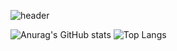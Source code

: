![header](https://capsule-render.vercel.app/api?type=waving&color=70faac&height=260&section=header&text=KIMSEONMI&fontSizew44)






![Anurag's GitHub stats](https://github-readme-stats.vercel.app/api?username=seon-mikim&show_icons=true&theme=tokyonight&hide_border=ture)
![Top Langs](https://github-readme-stats.vercel.app/api/top-langs/?username=seon-mikim&layout=compact)

